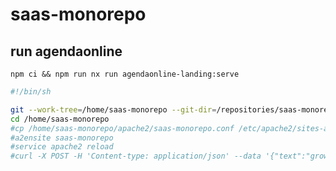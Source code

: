 # saas-monorepo

## run agendaonline

`npm ci && npm run nx run agendaonline-landing:serve`

```sh
#!/bin/sh

git --work-tree=/home/saas-monorepo --git-dir=/repositories/saas-monorepo.git checkout -f
cd /home/saas-monorepo
#cp /home/saas-monorepo/apache2/saas-monorepo.conf /etc/apache2/sites-available/
#a2ensite saas-monorepo
#service apache2 reload
#curl -X POST -H 'Content-type: application/json' --data '{"text":"growing.dev deployed"}' https://hooks.slack.com/services/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
```
